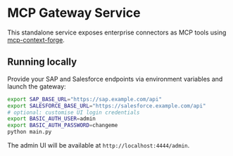 # MCP Gateway Service

This standalone service exposes enterprise connectors as MCP tools using [mcp-context-forge](https://github.com/IBM/mcp-context-forge).

## Running locally

Provide your SAP and Salesforce endpoints via environment variables and launch the gateway:

```bash
export SAP_BASE_URL="https://sap.example.com/api"
export SALESFORCE_BASE_URL="https://salesforce.example.com/api"
# optional: customise UI login credentials
export BASIC_AUTH_USER=admin
export BASIC_AUTH_PASSWORD=changeme
python main.py
```

The admin UI will be available at `http://localhost:4444/admin`.
